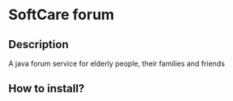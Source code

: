 # SoftCare forum
## Description
A java forum service for elderly people, their families and friends

## How to install?
